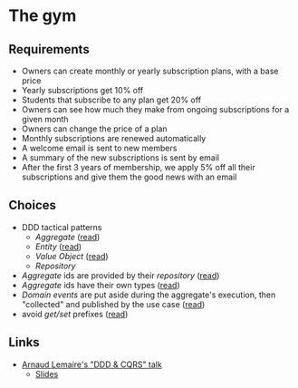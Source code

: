 # The gym

## Requirements

- Owners can create monthly or yearly subscription plans, with a base price
- Yearly subscriptions get 10% off
- Students that subscribe to any plan get 20% off
- Owners can see how much they make from ongoing subscriptions for a given month
- Owners can change the price of a plan
- Monthly subscriptions are renewed automatically
- A welcome email is sent to new members
- A summary of the new subscriptions is sent by email
- After the first 3 years of membership, we apply 5% off all their subscriptions and give them the good news with an email

## Choices

- DDD tactical patterns
  - *Aggregate* ([read](https://vaughnvernon.co/?p=838))
  - *Entity* ([read](http://thepaulrayner.com/blog/aggregates-and-entities-in-domain-driven-design/))
  - *Value Object* ([read](https://dev.to/flbenz/kotlin-and-domain-driven-design-value-objects-4m32))
  - *Repository*
- *Aggregate* ids are provided by their *repository* ([read](https://matthiasnoback.nl/2018/05/when-and-where-to-determine-the-id-of-an-entity/))
- *Aggregate* ids have their own types ([read](https://buildplease.com/pages/vo-ids/))
- *Domain events* are put aside during the aggregate's execution, then "collected" and published by the use case ([read](https://lostechies.com/jimmybogard/2014/05/13/a-better-domain-events-pattern/))
- avoid *get/set* prefixes ([read](https://blog.pragmatists.com/refactoring-from-anemic-model-to-ddd-880d3dd3d45f))

## Links

- [Arnaud Lemaire's "DDD & CQRS" talk](https://www.youtube.com/watch?v=qBLtZN3p3FU)
  - [Slides](https://speakerdeck.com/lilobase/ddd-and-cqrs-php-tour-2018)
